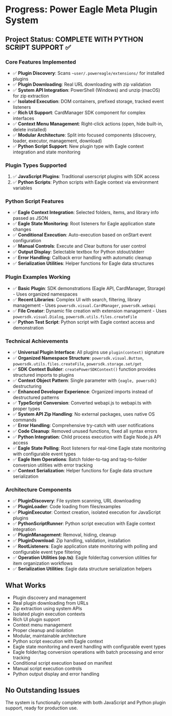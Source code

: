 # Progress: Power Eagle Meta Plugin System

## Project Status: **COMPLETE WITH PYTHON SCRIPT SUPPORT** ✅

### Core Features Implemented
- ✅ **Plugin Discovery**: Scans `~user/.powereagle/extensions/` for installed plugins
- ✅ **Plugin Downloading**: Real URL downloading with zip validation
- ✅ **System API Integration**: PowerShell (Windows) and unzip (macOS) for zip extraction
- ✅ **Isolated Execution**: DOM containers, prefixed storage, tracked event listeners
- ✅ **Rich UI Support**: CardManager SDK component for complex interfaces
- ✅ **Context Menu Management**: Right-click actions (open, hide built-in, delete installed)
- ✅ **Modular Architecture**: Split into focused components (discovery, loader, executor, management, download)
- ✅ **Python Script Support**: New plugin type with Eagle context integration and state monitoring

### Plugin Types Supported
1. ✅ **JavaScript Plugins**: Traditional userscript plugins with SDK access
2. ✅ **Python Scripts**: Python scripts with Eagle context via environment variables

### Python Script Features
- ✅ **Eagle Context Integration**: Selected folders, items, and library info passed as JSON
- ✅ **Eagle State Monitoring**: Root listeners for Eagle application state changes
- ✅ **Conditional Execution**: Auto-execution based on onStart event configuration
- ✅ **Manual Controls**: Execute and Clear buttons for user control
- ✅ **Output Display**: Selectable textbox for Python stdout/stderr
- ✅ **Error Handling**: Callback error handling with automatic cleanup
- ✅ **Serialization Utilities**: Helper functions for Eagle data structures

### Plugin Examples Working
- ✅ **Basic Plugin**: SDK demonstrations (Eagle API, CardManager, Storage) - Uses organized namespaces
- ✅ **Recent Libraries**: Complex UI with search, filtering, library management - Uses `powersdk.visual.CardManager`, `powersdk.webapi`
- ✅ **File Creator**: Dynamic file creation with extension management - Uses `powersdk.visual.Dialog`, `powersdk.utils.files.createFile`
- ✅ **Python Test Script**: Python script with Eagle context access and demonstration

### Technical Achievements
- ✅ **Universal Plugin Interface**: All plugins use `plugin(context)` signature
- ✅ **Organized Namespace Structure**: `powersdk.visual.Button`, `powersdk.utils.files.createFile`, `powersdk.storage.set/get`
- ✅ **SDK Context Builder**: `createPowerSDKContext()` function provides structured imports to plugins
- ✅ **Context Object Pattern**: Single parameter with `{eagle, powersdk}` destructuring
- ✅ **Enhanced Developer Experience**: Organized imports instead of destructured patterns
- ✅ **TypeScript Conversion**: Converted webapi.js to webapi.ts with proper types
- ✅ **System API Zip Handling**: No external packages, uses native OS commands
- ✅ **Error Handling**: Comprehensive try-catch with user notifications
- ✅ **Code Cleanup**: Removed unused functions, fixed all syntax errors
- ✅ **Python Integration**: Child process execution with Eagle Node.js API access
- ✅ **Eagle State Polling**: Root listeners for real-time Eagle state monitoring with configurable event types
- ✅ **Eagle Item Operations**: Batch folder-to-tag and tag-to-folder conversion utilities with error tracking
- ✅ **Context Serialization**: Helper functions for Eagle data structure serialization

### Architecture Components
- ✅ **PluginDiscovery**: File system scanning, URL downloading
- ✅ **PluginLoader**: Code loading from files/examples
- ✅ **PluginExecutor**: Context creation, isolated execution for JavaScript plugins
- ✅ **PythonScriptRunner**: Python script execution with Eagle context integration
- ✅ **PluginManagement**: Removal, hiding, cleanup
- ✅ **PluginDownload**: Zip handling, validation, installation
- ✅ **RootListeners**: Eagle application state monitoring with polling and configurable event type filtering
- ✅ **Operation Utilities (op.ts)**: Eagle folder/tag conversion utilities for item organization workflows
- ✅ **Serialization Utilities**: Eagle data structure serialization helpers

## What Works
- Plugin discovery and management
- Real plugin downloading from URLs
- Zip extraction using system APIs
- Isolated plugin execution contexts
- Rich UI plugin support
- Context menu management
- Proper cleanup and isolation
- Modular, maintainable architecture
- Python script execution with Eagle context
- Eagle state monitoring and event handling with configurable event types
- Eagle folder/tag conversion operations with batch processing and error tracking
- Conditional script execution based on manifest
- Manual script execution controls
- Python output display and error handling

## No Outstanding Issues
The system is functionally complete with both JavaScript and Python plugin support, ready for production use.